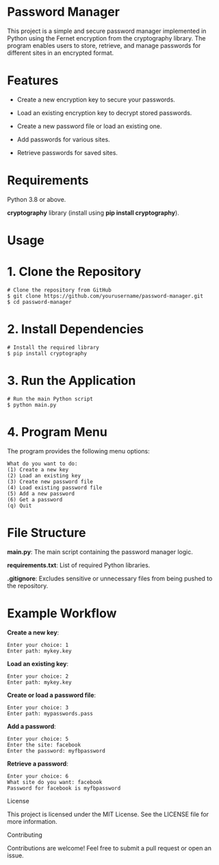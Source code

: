 
# Password Manager

This project is a simple and secure password manager implemented in Python using the Fernet encryption from the cryptography library. The program enables users to store, retrieve, and manage passwords for different sites in an encrypted format.

# Features

- Create a new encryption key to secure your passwords.

- Load an existing encryption key to decrypt stored passwords.

- Create a new password file or load an existing one.

- Add passwords for various sites.

- Retrieve passwords for saved sites.

# Requirements

Python 3.8 or above.

**cryptography** library (install using **pip install cryptography**).

# Usage

# 1. Clone the Repository
```
# Clone the repository from GitHub
$ git clone https://github.com/yourusername/password-manager.git
$ cd password-manager
```
# 2. Install Dependencies
```
# Install the required library
$ pip install cryptography
```
# 3. Run the Application
```
# Run the main Python script
$ python main.py
```
# 4. Program Menu

The program provides the following menu options:
```
What do you want to do:
(1) Create a new key
(2) Load an existing key
(3) Create new password file
(4) Load existing password file
(5) Add a new password
(6) Get a password
(q) Quit
```
# File Structure

**main.py**: The main script containing the password manager logic.

**requirements.txt**: List of required Python libraries.

**.gitignore**: Excludes sensitive or unnecessary files from being pushed to the repository.

# Example Workflow

**Create a new key**:
```
Enter your choice: 1
Enter path: mykey.key
```
**Load an existing key**:
```
Enter your choice: 2
Enter path: mykey.key
```
**Create or load a password file**:
```
Enter your choice: 3
Enter path: mypasswords.pass
```
**Add a password**:
```
Enter your choice: 5
Enter the site: facebook
Enter the password: myfbpassword
```
**Retrieve a password**:
```
Enter your choice: 6
What site do you want: facebook
Password for facebook is myfbpassword
```
License

This project is licensed under the MIT License. See the LICENSE file for more information.

Contributing

Contributions are welcome! Feel free to submit a pull request or open an issue.

